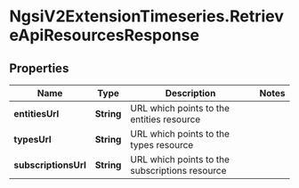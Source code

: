 # NgsiV2ExtensionTimeseries.RetrieveApiResourcesResponse

## Properties
Name | Type | Description | Notes
------------ | ------------- | ------------- | -------------
**entitiesUrl** | **String** | URL which points to the entities resource | 
**typesUrl** | **String** | URL which points to the types resource | 
**subscriptionsUrl** | **String** | URL which points to the subscriptions resource | 


